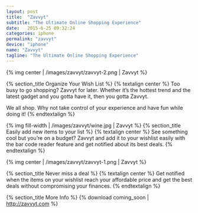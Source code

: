 ```yaml
---
layout: post
title:  "Zavvyt"
subtitle: "The Ultimate Online Shopping Experience"
date:   2015-6-25 09:32:24
categories: iphone
permalink: "zavvyt"
device: "iphone"
name: "Zavvyt"
tagline: "The Ultimate Online Shopping Experience"
---
```



{% img center | /images/zavvyt/zavvyt-2.png | Zavvyt %}

{% section_title Organize Your Wish List %}
{% textalign center %}
Too busy to go shopping? Zavvyt for later. Whether it’s the hottest trend and the latest gadget and you gotta have it, then you gotta Zavvyt. 

We all shop. Why not take control of your experience and have fun while doing it!
{% endtextalign %}

{% img fill-width | /images/zavvyt/wine.jpg | Zavvyt %}
{% section_title Easily add new items to your list %}
{% textalign center %}
See something cool but you’re on a budget? Zavvyt and add it to your wishlist easily with the bar code reader feature and get notified about its best deals.
{% endtextalign %}

{% img center | /images/zavvyt/zavvyt-1.png | Zavvyt %}

{% section_title Never miss a deal %}
{% textalign center %}
Get notified when the items on your wishlist reach your affordable price and get the best deals without compromising your finances.
{% endtextalign %}

{% section_title More Info %}
{% download coming_soon | http://zavvyt.com %}